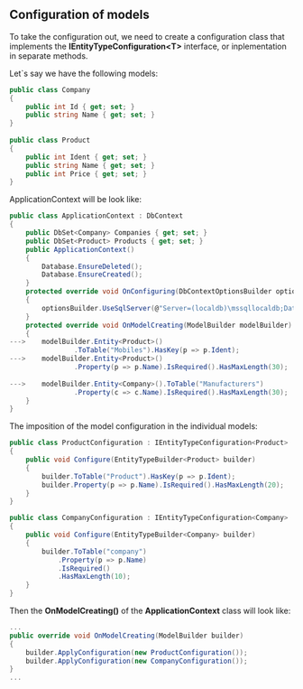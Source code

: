 ﻿## Configuration of models

To take the configuration out, we need to create a configuration class that implements the **IEntityTypeConfiguration\<T>** interface, or inplementation in separate methods.<br>

Let`s say we have the following models:
```c#
public class Company
{
    public int Id { get; set; }
    public string Name { get; set; }
}
 
public class Product
{
    public int Ident { get; set; }
    public string Name { get; set; }
    public int Price { get; set; }
}
```

ApplicationContext will be look like:
```c#
public class ApplicationContext : DbContext
{
    public DbSet<Company> Companies { get; set; }
    public DbSet<Product> Products { get; set; }
    public ApplicationContext()
    {
        Database.EnsureDeleted();
        Database.EnsureCreated();
    }
    protected override void OnConfiguring(DbContextOptionsBuilder optionsBuilder)
    {
        optionsBuilder.UseSqlServer(@"Server=(localdb)\mssqllocaldb;Database=ProductAppdb;Trusted_Connection=True;");
    }
    protected override void OnModelCreating(ModelBuilder modelBuilder)
    {
--->    modelBuilder.Entity<Product>()
                .ToTable("Mobiles").HasKey(p => p.Ident);
--->    modelBuilder.Entity<Product>()
                .Property(p => p.Name).IsRequired().HasMaxLength(30);
 
--->    modelBuilder.Entity<Company>().ToTable("Manufacturers")
                .Property(c => c.Name).IsRequired().HasMaxLength(30);
    }
}
```

The imposition of the model configuration in the individual models:
```c#
public class ProductConfiguration : IEntityTypeConfiguration<Product>
{
    public void Configure(EntityTypeBuilder<Product> builder)
    {
        builder.ToTable("Product").HasKey(p => p.Ident);
        builder.Property(p => p.Name).IsRequired().HasMaxLength(20);
    }
}

public class CompanyConfiguration : IEntityTypeConfiguration<Company>
{
    public void Configure(EntityTypeBuilder<Company> builder)
    {
        builder.ToTable("company")
            .Property(p => p.Name)
            .IsRequired()
            .HasMaxLength(10);
    }
}
```
Then the **OnModelCreating()** of the **ApplicationContext** class will look like:
```c#
...
public override void OnModelCreating(ModelBuilder builder)
{
    builder.ApplyConfiguration(new ProductConfiguration());
    builder.ApplyConfiguration(new CompanyConfiguration());
}
...
```